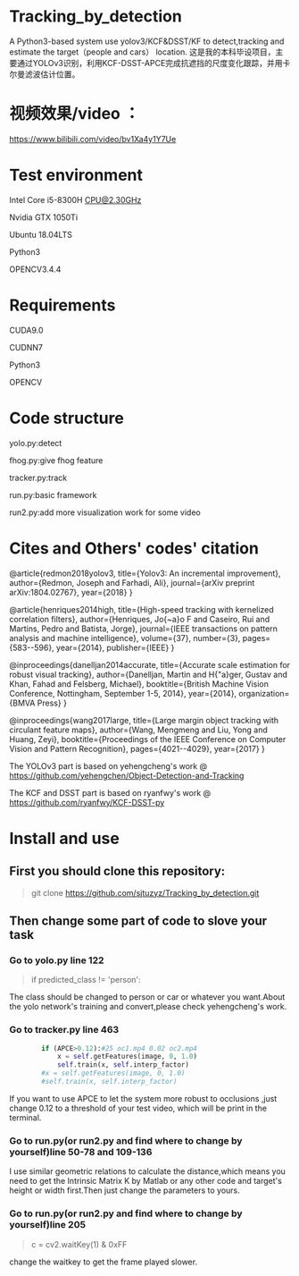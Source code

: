 # Tracking_by_detection
A Python3-based system use yolov3/KCF&amp;DSST/KF to detect,tracking and estimate the target（people and cars） location.
这是我的本科毕设项目，主要通过YOLOv3识别，利用KCF-DSST-APCE完成抗遮挡的尺度变化跟踪，并用卡尔曼滤波估计位置。

# 视频效果/video ：

https://www.bilibili.com/video/bv1Xa4y1Y7Ue

# Test environment

Intel Core i5-8300H CPU@2.30GHz

Nvidia GTX 1050Ti

Ubuntu 18.04LTS

Python3

OPENCV3.4.4

# Requirements

CUDA9.0

CUDNN7

Python3

OPENCV

# Code structure

yolo.py:detect 

fhog.py:give fhog feature

tracker.py:track

run.py:basic framework

run2.py:add more visualization work for some video

# Cites and Others' codes' citation
@article{redmon2018yolov3,
  title={Yolov3: An incremental improvement},
  author={Redmon, Joseph and Farhadi, Ali},
  journal={arXiv preprint arXiv:1804.02767},
  year={2018}
}

@article{henriques2014high,
  title={High-speed tracking with kernelized correlation filters},
  author={Henriques, Jo{\~a}o F and Caseiro, Rui and Martins, Pedro and Batista, Jorge},
  journal={IEEE transactions on pattern analysis and machine intelligence},
  volume={37},
  number={3},
  pages={583--596},
  year={2014},
  publisher={IEEE}
}

@inproceedings{danelljan2014accurate,
  title={Accurate scale estimation for robust visual tracking},
  author={Danelljan, Martin and H{\"a}ger, Gustav and Khan, Fahad and Felsberg, Michael},
  booktitle={British Machine Vision Conference, Nottingham, September 1-5, 2014},
  year={2014},
  organization={BMVA Press}
}

@inproceedings{wang2017large,
  title={Large margin object tracking with circulant feature maps},
  author={Wang, Mengmeng and Liu, Yong and Huang, Zeyi},
  booktitle={Proceedings of the IEEE Conference on Computer Vision and Pattern Recognition},
  pages={4021--4029},
  year={2017}
}

The YOLOv3 part is based on yehengcheng's work @ https://github.com/yehengchen/Object-Detection-and-Tracking

The KCF and DSST part is based on ryanfwy's work @ https://github.com/ryanfwy/KCF-DSST-py

# Install and use
## First you should clone this repository:

> git clone https://github.com/sjtuzyz/Tracking_by_detection.git

## Then change some part of code to slove your task

### Go to yolo.py line 122 

> if  predicted_class != 'person':

The class should be changed to person or car or whatever you want.About the yolo network's training and convert,please check yehengcheng's work.

### Go to tracker.py line 463

```python
        if (APCE>0.12):#25 oc1.mp4 0.02 oc2.mp4
            x = self.getFeatures(image, 0, 1.0)
            self.train(x, self.interp_factor)
        #x = self.getFeatures(image, 0, 1.0)
        #self.train(x, self.interp_factor)
```

If you want to use APCE to let the system more robust to occlusions ,just change 0.12 to a threshold of your test video, which will be print in the terminal.

### Go to run.py(or run2.py and find where to change by yourself)line 50-78 and 109-136

I use similar geometric relations to calculate the distance,which means you need to get the Intrinsic Matrix K by Matlab or any other code and target's height or width first.Then just change the parameters to yours.

### Go to run.py(or run2.py and find where to change by yourself)line 205

> c = cv2.waitKey(1) & 0xFF

change the waitkey to get the frame played slower.
